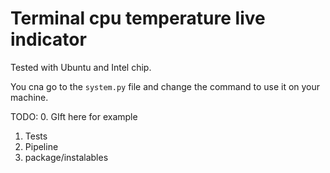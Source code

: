 # Terminal cpu temperature live indicator

Tested with Ubuntu and Intel chip.

You cna go to the `system.py` file and change the command to use it on your machine.

TODO:
0. GIft here for example
1. Tests
2. Pipeline
3. package/instalables
